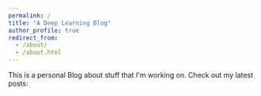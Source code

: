 ```yaml
---
permalink: /
title: "A Deep Learning Blog"
author_profile: true
redirect_from: 
  - /about/
  - /about.html
---
```


This is a personal Blog about stuff that I'm working on. Check out my latest posts: 
